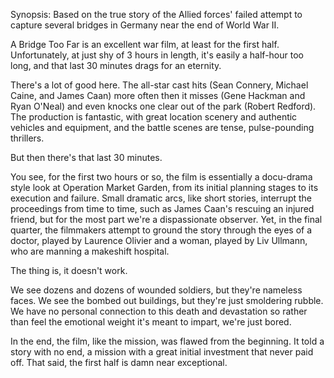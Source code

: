 Synopsis: Based on the true story of the Allied forces' failed attempt to capture several bridges in Germany near the end of World War II.

A Bridge Too Far is an excellent war film, at least for the first half. Unfortunately, at just shy of 3 hours in length, it's easily a half-hour too long, and that last 30 minutes drags for an eternity.

There's a lot of good here. The all-star cast hits (Sean Connery, Michael Caine, and James Caan) more often then it misses (Gene Hackman and Ryan O'Neal) and even knocks one clear out of the park (Robert Redford). The production is fantastic, with great location scenery and authentic vehicles and equipment, and the battle scenes are tense, pulse-pounding thrillers.

But then there's that last 30 minutes. 

You see, for the first two hours or so, the film is essentially a docu-drama style look at Operation Market Garden, from its initial planning stages to its execution and failure. Small dramatic arcs, like short stories, interrupt the proceedings from time to time, such as James Caan's rescuing an injured friend, but for the most part we're a dispassionate observer. Yet, in the final quarter, the filmmakers attempt to ground the story through the eyes of a doctor, played by Laurence Olivier and a woman, played by Liv Ullmann, who are manning a makeshift hospital. 

The thing is, it doesn't work. 

We see dozens and dozens of wounded soldiers, but they're nameless faces. We see the bombed out buildings, but they're just smoldering rubble. We have no personal connection to this death and devastation so rather than feel the emotional weight it's meant to impart, we're just bored. 

In the end, the film, like the mission, was flawed from the beginning. It told a story with no end, a mission with a great initial investment that never paid off. That said, the first half is damn near exceptional.
